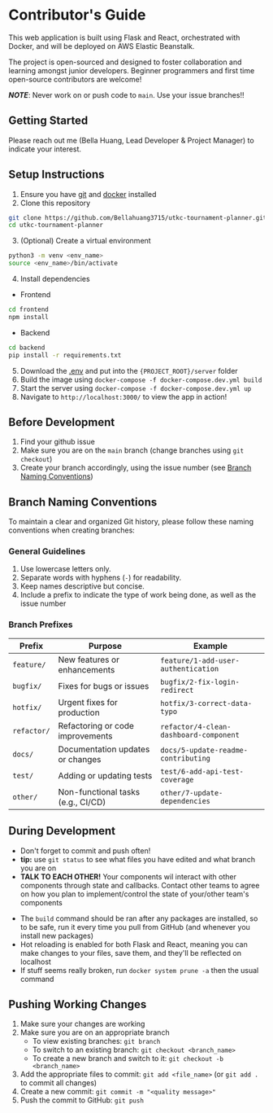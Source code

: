 # Contributor's Guide
This web application is built using Flask and React, orchestrated with Docker, and will be deployed on AWS Elastic Beanstalk.

The project is open-sourced and designed to foster collaboration and learning amongst junior developers. Beginner programmers and first time open-source contributors are welcome!

***NOTE***: Never work on or push code to `main`. Use your issue branches!!

## Getting Started

Please reach out me (Bella Huang, Lead Developer & Project Manager) to indicate your interest.

## Setup Instructions

1. Ensure you have [git](https://git-scm.com/downloads) and [docker](https://www.docker.com/) installed
2. Clone this repository
```bash
git clone https://github.com/Bellahuang3715/utkc-tournament-planner.git
cd utkc-tournament-planner
```
3. (Optional) Create a virtual environment
```bash
python3 -m venv <env_name>
source <env_name>/bin/activate
```
4. Install dependencies
* Frontend
```bash
cd frontend
npm install
```
* Backend
```bash
cd backend  
pip install -r requirements.txt
```
5. Download the [.env](TBC) and put into the `{PROJECT_ROOT}/server` folder
6. Build the image using `docker-compose -f docker-compose.dev.yml build`
7. Start the server using `docker-compose -f docker-compose.dev.yml up`
8. Navigate to `http://localhost:3000/` to view the app in action!

## Before Development

1. Find your github issue
2. Make sure you are on the `main` branch (change branches using `git checkout`)
3. Create your branch accordingly, using the issue number (see [Branch Naming Conventions](#branch-naming-conventions))

## Branch Naming Conventions

To maintain a clear and organized Git history, please follow these naming conventions when creating branches:

### General Guidelines
1. Use lowercase letters only.
2. Separate words with hyphens (`-`) for readability.
3. Keep names descriptive but concise.
4. Include a prefix to indicate the type of work being done, as well as the issue number


### Branch Prefixes

| Prefix      | Purpose                              | Example                              |
|-------------|--------------------------------------|--------------------------------------|
| `feature/`  | New features or enhancements         | `feature/1-add-user-authentication`    |
| `bugfix/`   | Fixes for bugs or issues             | `bugfix/2-fix-login-redirect`          |
| `hotfix/`   | Urgent fixes for production          | `hotfix/3-correct-data-typo`           |
| `refactor/` | Refactoring or code improvements     | `refactor/4-clean-dashboard-component` |
| `docs/`     | Documentation updates or changes     | `docs/5-update-readme-contributing`    |
| `test/`     | Adding or updating tests             | `test/6-add-api-test-coverage`         |
| `other/`    | Non-functional tasks (e.g., CI/CD)   | `other/7-update-dependencies`          |


## During Development
- Don't forget to commit and push often!
- **tip:** use `git status` to see what files you have edited and what branch you are on
- **TALK TO EACH OTHER!** Your components wil interact with other components through state and callbacks. Contact other teams to agree on how you plan to implement/control the state of your/other team's components

* The `build` command should be ran after any packages are installed, so to be safe, run it every time you pull from GitHub (and whenever you install new packages)
* Hot reloading is enabled for both Flask and React, meaning you can make changes to your files, save them, and they'll be reflected on localhost
* If stuff seems really broken, run `docker system prune -a` then the usual command

## Pushing Working Changes
1. Make sure your changes are working
2. Make sure you are on an appropriate branch
    * To view existing branches: `git branch`
    * To switch to an existing branch: `git checkout <branch_name>`
    * To create a new branch and switch to it: `git checkout -b <branch_name>`
3. Add the appropriate files to commit: `git add <file_name>` (or `git add .` to commit all changes)
4. Create a new commit: `git commit -m "<quality message>"`
5. Push the commit to GitHub: `git push`

